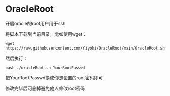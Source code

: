 # OracleRoot

开启oracle的root用户用于ssh

将脚本下载到当前目录，比如使用wget：

`wget https://raw.githubusercontent.com/Yiyoki/OracleRoot/main/OracleRoot.sh`

然后执行：

`bash ./oracleRoot.sh YourRootPasswd`

把YourRootPasswd换成你想设置的root密码即可

修改完毕后可删掉避免他人修改root密码

